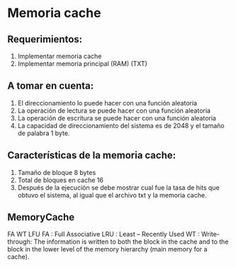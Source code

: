# Memoria cache

## Requerimientos:

  1. Implementar memoria cache
  2. Implementar memoria principal (RAM) (TXT)

## A tomar en cuenta:

  1. El direccionamiento lo puede hacer con una función aleatoria
  2. La operación de lectura se puede hacer con una función aleatoria
  3. La operación de escritura se puede hacer con una función aleatoria
  4.  La capacidad de direccionamiento del sistema es de 2048 y el tamaño de palabra 1 byte.

## Características de la memoria cache:

  1. Tamaño de bloque 8 bytes
  2. Total de bloques en cache 16
  3. Después de la ejecución se debe mostrar cual fue la tasa de hits que
     obtuvo el sistema, al igual que el archivo txt y la memoria cache.

## MemoryCache
  FA WT LFU
  FA : Full Associative
  LRU : Least – Recently Used
  WT : Write-through: The information is written to both the block in the cache and to the block in
       the lower level of the memory hierarchy (main memory for a cache).
